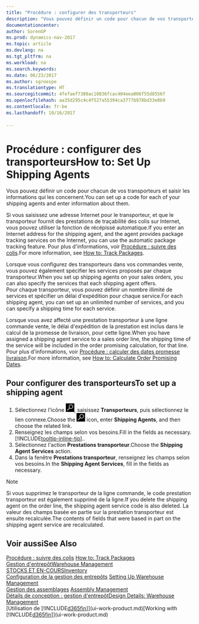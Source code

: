 ```yaml
---
title: "Procédure : configurer des transporteurs"
description: "Vous pouvez définir un code pour chacun de vos transporteurs et saisir les informations qui les concernent."
documentationcenter: 
author: SorenGP
ms.prod: dynamics-nav-2017
ms.topic: article
ms.devlang: na
ms.tgt_pltfrm: na
ms.workload: na
ms.search.keywords: 
ms.date: 08/23/2017
ms.author: sgroespe
ms.translationtype: HT
ms.sourcegitcommit: 4fefaef7380ac10836fcac404eea006f55d8556f
ms.openlocfilehash: aa35d295c4c4f527a55394ca3777b978bd33e0b9
ms.contentlocale: fr-be
ms.lasthandoff: 10/16/2017

---
```

# <a name="how-to-set-up-shipping-agents"></a><span data-ttu-id="5e2eb-103">Procédure : configurer des transporteurs</span><span class="sxs-lookup"><span data-stu-id="5e2eb-103">How to: Set Up Shipping Agents</span></span>
<span data-ttu-id="5e2eb-104">Vous pouvez définir un code pour chacun de vos transporteurs et saisir les informations qui les concernent.</span><span class="sxs-lookup"><span data-stu-id="5e2eb-104">You can set up a code for each of your shipping agents and enter information about them.</span></span>  

<span data-ttu-id="5e2eb-105">Si vous saisissez une adresse Internet pour le transporteur, et que le transporteur fournit des prestations de traçabilité des colis sur Internet, vous pouvez utiliser la fonction de récépissé automatique.</span><span class="sxs-lookup"><span data-stu-id="5e2eb-105">If you enter an Internet address for the shipping agent, and the agent provides package tracking services on the Internet, you can use the automatic package tracking feature.</span></span> <span data-ttu-id="5e2eb-106">Pour plus d'informations, voir [Procédure : suivre des colis](sales-how-track-packages.md).</span><span class="sxs-lookup"><span data-stu-id="5e2eb-106">For more information, see [How to: Track Packages](sales-how-track-packages.md).</span></span>

<span data-ttu-id="5e2eb-107">Lorsque vous configurez des transporteurs dans vos commandes vente, vous pouvez également spécifier les services proposés par chaque transporteur.</span><span class="sxs-lookup"><span data-stu-id="5e2eb-107">When you set up shipping agents on your sales orders, you can also specify the services that each shipping agent offers.</span></span>  
<span data-ttu-id="5e2eb-108">Pour chaque transporteur, vous pouvez définir un nombre illimité de services et spécifier un délai d'expédition pour chaque service.</span><span class="sxs-lookup"><span data-stu-id="5e2eb-108">For each shipping agent, you can set up an unlimited number of services, and you can specify a shipping time for each service.</span></span>  

<span data-ttu-id="5e2eb-109">Lorsque vous avez affecté une prestation transporteur à une ligne commande vente, le délai d'expédition de la prestation est inclus dans le calcul de la promesse de livraison, pour cette ligne.</span><span class="sxs-lookup"><span data-stu-id="5e2eb-109">When you have assigned a shipping agent service to a sales order line, the shipping time of the service will be included in the order promising calculation, for that line.</span></span> <span data-ttu-id="5e2eb-110">Pour plus d'informations, voir [Procédure : calculer des dates promesse livraison](sales-how-to-calculate-order-promising-dates.md).</span><span class="sxs-lookup"><span data-stu-id="5e2eb-110">For more information, see [How to: Calculate Order Promising Dates](sales-how-to-calculate-order-promising-dates.md).</span></span>

## <a name="to-set-up-a-shipping-agent"></a><span data-ttu-id="5e2eb-111">Pour configurer des transporteurs</span><span class="sxs-lookup"><span data-stu-id="5e2eb-111">To set up a shipping agent</span></span>  
1.  <span data-ttu-id="5e2eb-112">Sélectionnez l'icône ![Page ou état pour la recherche](media/ui-search/search_small.png "Page ou état pour la recherche"), saisissez **Transporteurs**, puis sélectionnez le lien connexe.</span><span class="sxs-lookup"><span data-stu-id="5e2eb-112">Choose the ![Search for Page or Report](media/ui-search/search_small.png "Search for Page or Report icon") icon, enter **Shipping Agents**, and then choose the related link.</span></span>  
2.  <span data-ttu-id="5e2eb-113">Renseignez les champs selon vos besoins.</span><span class="sxs-lookup"><span data-stu-id="5e2eb-113">Fill in the fields as necessary.</span></span> [!INCLUDE[tooltip-inline-tip](includes/tooltip-inline-tip_md.md)]<span data-ttu-id="5e2eb-114">.</span><span class="sxs-lookup"><span data-stu-id="5e2eb-114">.</span></span>  
3.  <span data-ttu-id="5e2eb-115">Sélectionnez l'action **Prestations transporteur**.</span><span class="sxs-lookup"><span data-stu-id="5e2eb-115">Choose the **Shipping Agent Services** action.</span></span>
4. <span data-ttu-id="5e2eb-116">Dans la fenêtre **Prestations transporteur**, renseignez les champs selon vos besoins.</span><span class="sxs-lookup"><span data-stu-id="5e2eb-116">In the **Shipping Agent Services**, fill in the fields as necessary.</span></span>

> [!NOTE]  
>  <span data-ttu-id="5e2eb-117">Si vous supprimez le transporteur de la ligne commande, le code prestation transporteur est également supprimé de la ligne.</span><span class="sxs-lookup"><span data-stu-id="5e2eb-117">If you delete the shipping agent on the order line, the shipping agent service code is also deleted.</span></span> <span data-ttu-id="5e2eb-118">La valeur des champs basée en partie sur la prestation transporteur est ensuite recalculée.</span><span class="sxs-lookup"><span data-stu-id="5e2eb-118">The contents of fields that were based in part on the shipping agent service are recalculated.</span></span>  

## <a name="see-also"></a><span data-ttu-id="5e2eb-119">Voir aussi</span><span class="sxs-lookup"><span data-stu-id="5e2eb-119">See Also</span></span>
<span data-ttu-id="5e2eb-120">[Procédure : suivre des colis](sales-how-track-packages.md)  </span><span class="sxs-lookup"><span data-stu-id="5e2eb-120">[How to: Track Packages](sales-how-track-packages.md)  </span></span>  
[<span data-ttu-id="5e2eb-121">Gestion d'entrepôt</span><span class="sxs-lookup"><span data-stu-id="5e2eb-121">Warehouse Management</span></span>](warehouse-manage-warehouse.md)  
[<span data-ttu-id="5e2eb-122">STOCKS ET EN-COURS</span><span class="sxs-lookup"><span data-stu-id="5e2eb-122">Inventory</span></span>](inventory-manage-inventory.md)  
<span data-ttu-id="5e2eb-123">[Configuration de la gestion des entrepôts](warehouse-setup-warehouse.md)   </span><span class="sxs-lookup"><span data-stu-id="5e2eb-123">[Setting Up Warehouse Management](warehouse-setup-warehouse.md)   </span></span>  
<span data-ttu-id="5e2eb-124">[Gestion des assemblages](assembly-assemble-items.md)  </span><span class="sxs-lookup"><span data-stu-id="5e2eb-124">[Assembly Management](assembly-assemble-items.md)  </span></span>  
[<span data-ttu-id="5e2eb-125">Détails de conception : gestion d'entrepôt</span><span class="sxs-lookup"><span data-stu-id="5e2eb-125">Design Details: Warehouse Management</span></span>](design-details-warehouse-management.md)  
<span data-ttu-id="5e2eb-126">[Utilisation de [!INCLUDE[d365fin](includes/d365fin_md.md)]](ui-work-product.md)</span><span class="sxs-lookup"><span data-stu-id="5e2eb-126">[Working with [!INCLUDE[d365fin](includes/d365fin_md.md)]](ui-work-product.md)</span></span>  

